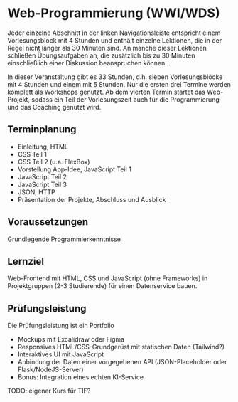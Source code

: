 # Web-Programmierung (WWI/WDS)

Jeder einzelne Abschnitt in der linken Navigationsleiste 
entspricht einem Vorlesungsblock mit 4 Stunden und enthält 
einzelne Lektionen, die in der Regel nicht länger als 30 Minuten
sind. An manche dieser Lektionen schließen Übungsaufgaben an, 
die zusätzlich bis zu 30 Minuten einschließlich einer 
Diskussion beanspruchen können.

In dieser Veranstaltung gibt es 33 Stunden, d.h. sieben 
Vorlesungsblöcke mit 4 Stunden und einem mit 5 Stunden. 
Nur die ersten drei Termine werden komplett als Workshops genutzt. 
Ab dem vierten Termin startet das Web-Projekt, sodass ein Teil
der Vorlesungszeit auch für die Programmierung und das Coaching
genutzt wird.

## Terminplanung

- Einleitung, HTML
- CSS Teil 1
- CSS Teil 2 (u.a. FlexBox)
- Vorstellung App-Idee, JavaScript Teil 1
- JavaScript Teil 2
- JavaScript Teil 3
- JSON, HTTP
- Präsentation der Projekte, Abschluss und Ausblick

## Voraussetzungen
Grundlegende Programmierkenntnisse

## Lernziel
Web-Frontend mit HTML, CSS und JavaScript (ohne Frameworks) 
in Projektgruppen (2-3 Studierende) für einen Datenservice 
bauen.

## Prüfungsleistung
Die Prüfungsleistung ist ein Portfolio 

- Mockups mit Excalidraw oder Figma
- Responsives HTML/CSS-Grundgerüst mit statischen Daten (Tailwind?)
- Interaktives UI mit JavaScript
- Anbindung der Daten einer vorgegebenen API (JSON-Placeholder oder Flask/NodeJS-Server)
- Bonus: Integration eines echten KI-Service

        


TODO: eigener Kurs für TIF?